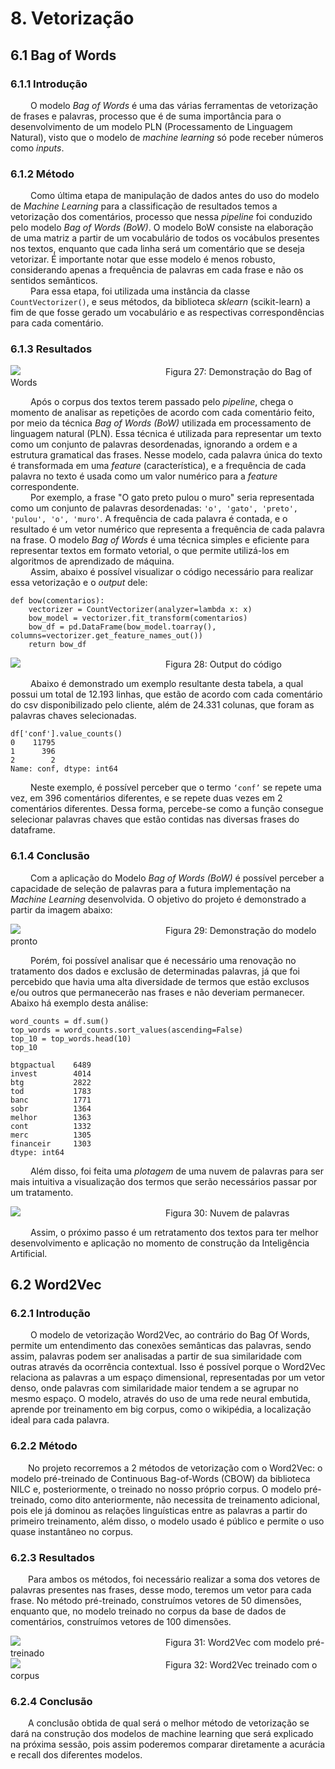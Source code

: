 # **8. Vetorização**

## 6.1 Bag of Words

### 6.1.1 Introdução

&emsp;&emsp; O modelo _Bag of Words_ é uma das várias ferramentas de vetorização de frases e palavras, processo que é de suma importância para o desenvolvimento de um modelo PLN (Processamento de Linguagem Natural), visto que o modelo de _machine learning_ só pode receber números como _inputs_. 

### 6.1.2 Método
&emsp;&emsp; Como última etapa de manipulação de dados antes do uso do modelo de _Machine Learning_ para a classificação de resultados temos a vetorização dos comentários, processo que nessa _pipeline_ foi conduzido pelo modelo _Bag of Words (BoW)_. O modelo BoW consiste na elaboração de uma matriz a partir de um vocabulário de todos os vocábulos presentes nos textos, enquanto que cada linha será um comentário que se deseja vetorizar. É importante notar que esse modelo é menos robusto, considerando apenas a frequência de palavras em cada frase e não os sentidos semânticos. <br>
&emsp;&emsp; Para essa etapa, foi utilizada uma instância da classe `CountVectorizer()`, e seus métodos, da biblioteca _sklearn_ (scikit-learn) a fim de que fosse gerado um vocabulário e as respectivas correspondências para cada comentário.

### 6.1.3 Resultados

<img src="https://github.com/2023M6T4-Inteli/Projeto3/blob/main/assets/imagens/bow.jpg">
&emsp;&emsp;&emsp;&emsp;&emsp;&emsp;&emsp;&emsp;&emsp;&emsp;&emsp;&emsp;&emsp;&emsp;&emsp;&emsp; Figura 27: Demonstração do Bag of Words
<br>

&emsp;&emsp; Após o corpus  dos textos terem passado pelo _pipeline_, chega o momento de analisar as repetições de acordo com cada comentário feito, por meio da técnica _Bag of Words (BoW)_ utilizada em processamento de linguagem natural (PLN). Essa técnica é utilizada para representar um texto como um conjunto de palavras desordenadas, ignorando a ordem e a estrutura gramatical das frases.  Nesse modelo, cada palavra única do texto é transformada em uma _feature_ (característica), e a frequência de cada palavra no texto é usada como um valor numérico para a _feature_ correspondente.
<br>
&emsp;&emsp; Por exemplo, a frase "O gato preto pulou o muro" seria representada como um conjunto de palavras desordenadas: `'o', 'gato', 'preto', 'pulou', 'o', 'muro'`. A frequência de cada palavra é contada, e o resultado é um vetor numérico que representa a frequência de cada palavra na frase. O modelo _Bag of Words_ é uma técnica simples e eficiente para representar textos em formato vetorial, o que permite utilizá-los em algoritmos de aprendizado de máquina. 
<br>
&emsp;&emsp; Assim, abaixo é possível visualizar o código necessário para realizar essa vetorização e o _output_ dele:
```
def bow(comentarios): 
    vectorizer = CountVectorizer(analyzer=lambda x: x)
    bow_model = vectorizer.fit_transform(comentarios)
    bow_df = pd.DataFrame(bow_model.toarray(), columns=vectorizer.get_feature_names_out())
    return bow_df
```
<img src="https://github.com/2023M6T4-Inteli/Projeto3/blob/main/assets/imagens/output.jpg"> 
&emsp;&emsp;&emsp;&emsp;&emsp;&emsp;&emsp;&emsp;&emsp;&emsp;&emsp;&emsp;&emsp;&emsp;&emsp;&emsp; Figura 28: Output do código
<br>

&emsp;&emsp; Abaixo é demonstrado um exemplo resultante desta tabela, a qual possui um total de 12.193 linhas, que estão de acordo com cada comentário do csv disponibilizado pelo cliente, além de 24.331 colunas, que foram as palavras chaves selecionadas.
```
df['conf'].value_counts() 
0    11795
1      396
2        2
Name: conf, dtype: int64
```
&emsp;&emsp; Neste exemplo, é possível perceber que o termo `‘conf’`  se repete uma vez, em 396 comentários diferentes, e se repete duas vezes em 2 comentários diferentes. Dessa forma, percebe-se como a função consegue selecionar palavras chaves que estão contidas nas diversas frases do dataframe.

### 6.1.4 Conclusão
&emsp;&emsp; Com a aplicação do Modelo _Bag of Words (BoW)_ é possível perceber a capacidade de seleção de palavras para a futura implementação na _Machine Learning_ desenvolvida. O objetivo do projeto é demonstrado a partir da imagem abaixo:

<img src="https://github.com/2023M6T4-Inteli/Projeto3/blob/main/assets/imagens/modelo.jpg">
&emsp;&emsp;&emsp;&emsp;&emsp;&emsp;&emsp;&emsp;&emsp;&emsp;&emsp;&emsp;&emsp;&emsp;&emsp;&emsp; Figura 29: Demonstração do modelo pronto
<br>

&emsp;&emsp; Porém, foi possível analisar que é necessário uma renovação no tratamento dos dados e exclusão de determinadas palavras, já que foi percebido que havia uma alta diversidade de termos que estão exclusos e/ou outros que permanecerão nas frases e não deveriam permanecer. Abaixo há exemplo desta análise:

```
word_counts = df.sum()
top_words = word_counts.sort_values(ascending=False)
top_10 = top_words.head(10)
top_10

btgpactual    6489
invest        4014
btg           2822
tod           1783
banc          1771
sobr          1364
melhor        1363
cont          1332
merc          1305
financeir     1303
dtype: int64
```

&emsp;&emsp; Além disso, foi feita uma _plotagem_ de uma nuvem de palavras para ser mais intuitiva a visualização dos termos que serão necessários passar por um tratamento.

<img src="https://github.com/2023M6T4-Inteli/Projeto3/blob/main/assets/imagens/nuvem_palavras.png"> 
&emsp;&emsp;&emsp;&emsp;&emsp;&emsp;&emsp;&emsp;&emsp;&emsp;&emsp;&emsp;&emsp;&emsp;&emsp;&emsp; Figura 30: Nuvem de palavras
<br>

&emsp;&emsp; Assim, o próximo passo é um retratamento dos textos para ter melhor desenvolvimento e aplicação no momento de construção da Inteligência Artificial.


## 6.2 Word2Vec

### 6.2.1 Introdução
&emsp;&emsp; O modelo de vetorização Word2Vec, ao contrário do Bag Of Words, permite um entendimento das conexões semânticas das palavras, sendo assim, palavras podem ser analisadas a partir de sua similaridade com outras através da ocorrência contextual. Isso é possível porque o Word2Vec relaciona as palavras a um espaço dimensional, representadas por um vetor denso, onde palavras com similaridade maior tendem a se agrupar no mesmo espaço. O modelo, através do uso de uma rede neural embutida, aprende por treinamento em big corpus, como o wikipédia, a localização ideal para cada palavra.

### 6.2.2 Método
&emsp;&emsp;No projeto recorremos a 2 métodos de vetorização com o Word2Vec: o modelo pré-treinado de Continuous Bag-of-Words (CBOW) da biblioteca NILC e, posteriormente, o treinado no nosso próprio corpus. O modelo pré-treinado, como dito anteriormente, não necessita de treinamento adicional, pois ele já dominou as relações linguísticas entre as palavras a partir do primeiro treinamento, além disso, o modelo usado é público e permite o uso quase instantâneo no corpus. 

### 6.2.3 Resultados
&emsp;&emsp;Para ambos os métodos, foi necessário realizar a soma dos vetores de palavras presentes nas frases, desse modo, teremos um vetor para cada frase. No método pré-treinado, construímos vetores de 50 dimensões, enquanto que, no modelo treinado no corpus da base de dados de comentários, construímos vetores de 100 dimensões.

<img src="https://github.com/2023M6T4-Inteli/Projeto3/blob/main/assets/imagens/word2vec_pre_treinado.jpg"> 
&emsp;&emsp;&emsp;&emsp;&emsp;&emsp;&emsp;&emsp;&emsp;&emsp;&emsp;&emsp;&emsp;&emsp;&emsp;&emsp; Figura 31: Word2Vec com modelo pré-treinado
<br>

<img src="https://github.com/2023M6T4-Inteli/Projeto3/blob/main/assets/imagens/word2vec_corpus.jpg"> 
&emsp;&emsp;&emsp;&emsp;&emsp;&emsp;&emsp;&emsp;&emsp;&emsp;&emsp;&emsp;&emsp;&emsp;&emsp;&emsp; Figura 32: Word2Vec treinado com o corpus
<br>

### 6.2.4 Conclusão
&emsp;&emsp;A conclusão obtida de qual será o melhor método de vetorização se dará na construção dos modelos de machine learning que será explicado na próxima sessão, pois assim poderemos comparar diretamente a acurácia e recall dos diferentes modelos.



